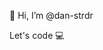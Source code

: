 👋 Hi, I’m @dan-strdr

Let's code 💻


<!---
dan-strdr/dan-strdr is a ✨ special ✨ repository because its `README.md` (this file) appears on your GitHub profile.
You can click the Preview link to take a look at your changes.
--->
